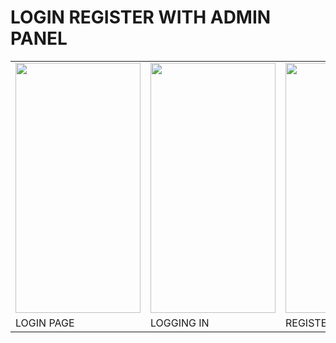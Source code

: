 # LOGIN REGISTER WITH ADMIN PANEL 
<table style:"decoration:none; border:none">
<tr>
  <td><img src="https://user-images.githubusercontent.com/118901793/211683425-274b88ab-8d20-4a49-8852-897704e3d68f.jpg" width="200" height="400" /></td>
  <td><img src="https://user-images.githubusercontent.com/118901793/211683822-3ac7460c-c815-4093-9e6a-2a055e8dd0c0.jpg" width="200" height="400" /></td>
  <td><img src="https://user-images.githubusercontent.com/118901793/211683968-8afc5f32-57c1-4f3c-88c7-513727fb5be0.jpg" width="200" height="400" /></td>
  <td><img src="https://user-images.githubusercontent.com/118901793/211683964-3f037683-45e1-43ac-93b5-21c7212a2f51.jpg" width="200" height="400" /></td>
    </tr>
  <tr>
    <td>LOGIN PAGE</td>
    <td>LOGGING IN</td>
    <td>REGISTER PAGE</td>
    <td>ADMIN PANEL</td>
  </tr>
</table>

